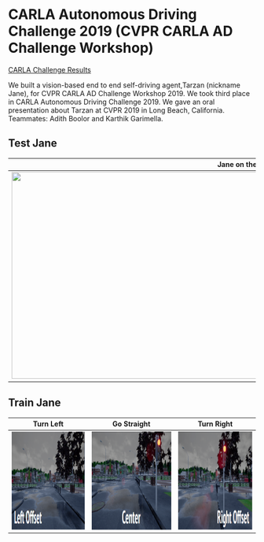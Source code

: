 # CARLA Autonomous Driving Challenge 2019 (CVPR CARLA AD Challenge Workshop)

[CARLA Challenge Results](https://carlachallenge.org/results-challenge-2019/)


We built a vision-based end to end self-driving agent,Tarzan (nickname Jane), for CVPR CARLA AD Challenge Workshop 2019. We took third place in CARLA Autonomous Driving Challenge 2019. We gave an oral presentation about Tarzan at CVPR 2019 in Long Beach, California. 
Teammates: Adith Boolor and Karthik Garimella.


## Test Jane
|<center>Jane on the road</center> | 
| :---: |
|<img src="media/driving.gif" height="420" width="953">|

## Train Jane 
|<center>Turn Left</center> | <center>Go Straight</center>|<center>Turn Right</center> |
| :---: | :---: | :---: |
|<img src="media/left.png" height="200" width="300"> | <img src="media/center.png" height="200" width="300"> | <img src="media/right.png" height="200" width="300"> |

 

